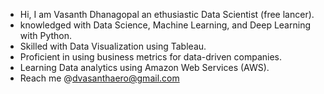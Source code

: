 * Hi, I am Vasanth Dhanagopal an ethusiastic Data Scientist (free lancer).
* knowledged with Data Science, Machine Learning, and Deep Learning with Python.
* Skilled with Data Visualization using Tableau.
* Proficient in using business metrics for data-driven companies.
* Learning Data analytics using Amazon Web Services (AWS).
* Reach me @dvasanthaero@gmail.com


<!---
Vasanth03/Vasanth03 is a ✨ special ✨ repository because its `README.md` (this file) appears on your GitHub profile.
You can click the Preview link to take a look at your changes.
--->
